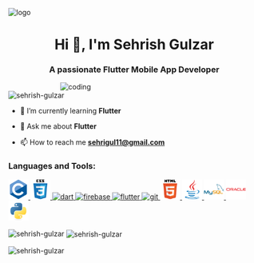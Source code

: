 ![logo]([https://github.com/Sehrish-Gulzar/Sehrish-Gulzar/blob/main/Sehrish%20gulzar.png](https://github.com/Sehrish-Gulzar/Sehrish-Gulzar/blob/main/Sehrish%20gulzar%20banner.png))
<h1 align="center">Hi 👋, I'm Sehrish Gulzar</h1>
<h3 align="center">A passionate Flutter Mobile App Developer</h3>

<img align="right" alt="coding" width="400" src="https://cdn.dribbble.com/users/2344801/screenshots/4774578/media/1173d79be1db489e65970b44f43f44cb.gif">

<p align="left"> <img src="https://komarev.com/ghpvc/?username=sehrish-gulzar&label=Profile%20views&color=0e75b6&style=flat" alt="sehrish-gulzar" /> </p>

- 🌱 I’m currently learning **Flutter**

- 💬 Ask me about **Flutter**

- 📫 How to reach me **sehrigul11@gmail.com**

<h3 align="left">Languages and Tools:</h3>
<p align="left"> <a href="https://www.cprogramming.com/" target="_blank" rel="noreferrer"> <img src="https://raw.githubusercontent.com/devicons/devicon/master/icons/c/c-original.svg" alt="c" width="40" height="40"/> </a> <a href="https://www.w3schools.com/css/" target="_blank" rel="noreferrer"> <img src="https://raw.githubusercontent.com/devicons/devicon/master/icons/css3/css3-original-wordmark.svg" alt="css3" width="40" height="40"/> </a> <a href="https://dart.dev" target="_blank" rel="noreferrer"> <img src="https://www.vectorlogo.zone/logos/dartlang/dartlang-icon.svg" alt="dart" width="40" height="40"/> </a> <a href="https://firebase.google.com/" target="_blank" rel="noreferrer"> <img src="https://www.vectorlogo.zone/logos/firebase/firebase-icon.svg" alt="firebase" width="40" height="40"/> </a> <a href="https://flutter.dev" target="_blank" rel="noreferrer"> <img src="https://www.vectorlogo.zone/logos/flutterio/flutterio-icon.svg" alt="flutter" width="40" height="40"/> </a> <a href="https://git-scm.com/" target="_blank" rel="noreferrer"> <img src="https://www.vectorlogo.zone/logos/git-scm/git-scm-icon.svg" alt="git" width="40" height="40"/> </a> <a href="https://www.w3.org/html/" target="_blank" rel="noreferrer"> <img src="https://raw.githubusercontent.com/devicons/devicon/master/icons/html5/html5-original-wordmark.svg" alt="html5" width="40" height="40"/> </a> <a href="https://www.java.com" target="_blank" rel="noreferrer"> <img src="https://raw.githubusercontent.com/devicons/devicon/master/icons/java/java-original.svg" alt="java" width="40" height="40"/> </a> <a href="https://www.mysql.com/" target="_blank" rel="noreferrer"> <img src="https://raw.githubusercontent.com/devicons/devicon/master/icons/mysql/mysql-original-wordmark.svg" alt="mysql" width="40" height="40"/> </a> <a href="https://www.oracle.com/" target="_blank" rel="noreferrer"> <img src="https://raw.githubusercontent.com/devicons/devicon/master/icons/oracle/oracle-original.svg" alt="oracle" width="40" height="40"/> </a> <a href="https://www.python.org" target="_blank" rel="noreferrer"> <img src="https://raw.githubusercontent.com/devicons/devicon/master/icons/python/python-original.svg" alt="python" width="40" height="40"/> </a> </p>

<p><img align="left" src="https://github-readme-stats.vercel.app/api/top-langs?username=sehrish-gulzar&show_icons=true&locale=en&layout=compact" alt="sehrish-gulzar" /></p>

<p>&nbsp;<img align="center" src="https://github-readme-stats.vercel.app/api?username=sehrish-gulzar&show_icons=true&locale=en" alt="sehrish-gulzar" /></p>

<p><img align="center" src="https://github-readme-streak-stats.herokuapp.com/?user=sehrish-gulzar&" alt="sehrish-gulzar" /></p>
